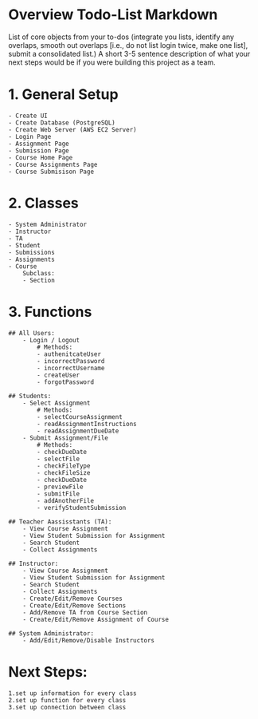 # Overview Todo-List Markdown

List of core objects from your to-dos (integrate you lists, identify any overlaps, smooth out overlaps [i.e., do not list login twice, make one list], submit a consolidated list.)
A short 3-5 sentence description of what your next steps would be if you were building this project as a team.

# 1. General Setup
    - Create UI
    - Create Database (PostgreSQL)
    - Create Web Server (AWS EC2 Server)
    - Login Page
    - Assignment Page
    - Submission Page
    - Course Home Page
    - Course Assignments Page
    - Course Submisison Page
    
# 2. Classes
    - System Administrator
    - Instructor
    - TA
    - Student
    - Submissions
    - Assignments
    - Course
        Subclass: 
        - Section
        
# 3. Functions
    ## All Users:
        - Login / Logout
            # Methods:
            - authenitcateUser
            - incorrectPassword
            - incorrectUsername
            - createUser
            - forgotPassword
            
    ## Students:
        - Select Assignment
            # Methods:
            - selectCourseAssignment
            - readAssignmentInstructions
            - readAssignmentDueDate
        - Submit Assignment/File
            # Methods:
            - checkDueDate
            - selectFile
            - checkFileType
            - checkFileSize
            - checkDueDate
            - previewFile
            - submitFile
            - addAnotherFile
            - verifyStudentSubmission
            
    ## Teacher Aassisstants (TA):
        - View Course Assignment
        - View Student Submission for Assignment
        - Search Student
        - Collect Assignments
        
    ## Instructor:
        - View Course Assignment
        - View Student Submission for Assignment
        - Search Student
        - Collect Assignments
        - Create/Edit/Remove Courses
        - Create/Edit/Remove Sections
        - Add/Remove TA from Course Section
        - Create/Edit/Remove Assignment of Course
        
    ## System Administrator:
        - Add/Edit/Remove/Disable Instructors
    

 
# Next Steps:
    1.set up information for every class
    2.set up function for every class
    3.set up connection between class
